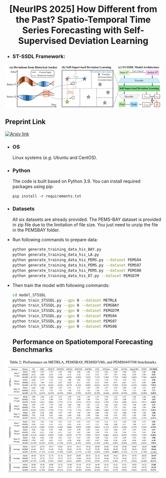 # <div align="center">[NeurIPS 2025] How Different from the Past? Spatio-Temporal Time Series Forecasting with Self-Supervised Deviation Learning </div>

* ### ST-SSDL Framework:

![Framework](./fig2_v2.jpg)

## Preprint Link 
[![Arxiv link](https://img.shields.io/static/v1?label=arXiv&message=ST-SSDL&color=red&logo=arxiv)](https://arxiv.org/abs/2510.04908)
* ### OS

  Linux systems (*e.g.* Ubuntu and CentOS). 

* ### Python

  The code is built based on Python 3.9. You can install required packages using pip:

  ```
  pip install -r requirements.txt
  ```

* ### Datasets

  All six datasets are already provided. The PEMS-BAY dataset is provided in zip file due to the limitation of file size. You just need to unzip the file in the PEMSBAY folder.
  
* Run following commands to prepare data:

  ```bash
  python generate_training_data_his_BAY.py
  python generate_training_data_his_LA.py
  python generate_training_data_his_PEMS.py --dataset PEMS04
  python generate_training_data_his_PEMS.py --dataset PEMS07
  python generate_training_data_his_PEMS.py --dataset PEMS08
  python generate_training_data_his_D7.py --dataset PEMSD7M
  ```

* Then train the model with following commands:

  ```bash
  cd model_STSSDL
  python train_STSSDL.py --gpu 0 --dataset METRLA
  python train_STSSDL.py --gpu 0 --dataset PEMSBAY
  python train_STSSDL.py --gpu 0 --dataset PEMSD7M
  python train_STSSDL.py --gpu 0 --dataset PEMS04
  python train_STSSDL.py --gpu 0 --dataset PEMS07
  python train_STSSDL.py --gpu 0 --dataset PEMS08
  
  ```

  ##  Performance on Spatiotemporal Forecasting Benchmarks

![Main results.](./result.png)
